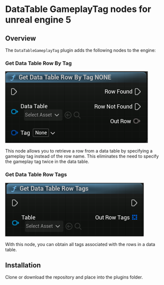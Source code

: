 # DataTable GameplayTag nodes for unreal engine 5

## Overview

The `DataTableGameplayTag` plugin adds the following nodes to the engine:

### Get Data Table Row By Tag

![Get Data Table Row By Tag](ExternalContent/GetDataTableRowByTag.png)

This node allows you to retrieve a row from a data table by specifying a gameplay tag instead of the row name. This eliminates the need to specify the gameplay tag twice in the data table.

### Get Data Table Row Tags

![Get Data Table Row Tags](ExternalContent/GetDataTableRowTags.png)

With this node, you can obtain all tags associated with the rows in a data table.

## Installation
Clone or download the repository and place into the plugins folder.
